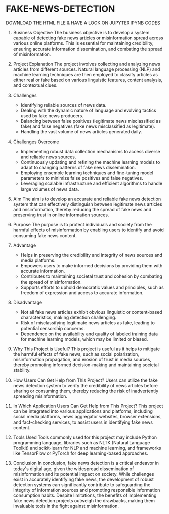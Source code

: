 # FAKE-NEWS-DETECTION

DOWNLOAD THE HTML FILE & HAVE A LOOK ON JUPYTER IPYNB CODES


1. Business Objective
   The business objective is to develop a system capable of detecting fake news articles or misinformation spread across various online platforms. This is essential for maintaining credibility, ensuring accurate information dissemination, and combating the spread of misinformation.

2. Project Explanation
   The project involves collecting and analyzing news articles from different sources. Natural language processing (NLP) and machine learning techniques are then employed to classify articles as either real or fake based on various linguistic features, content analysis, and contextual clues.

3. Challenges
   - Identifying reliable sources of news data.
   - Dealing with the dynamic nature of language and evolving tactics used by fake news producers.
   - Balancing between false positives (legitimate news misclassified as fake) and false negatives (fake news misclassified as legitimate).
   - Handling the vast volume of news articles generated daily.

4. Challenges Overcome
   - Implementing robust data collection mechanisms to access diverse and reliable news sources.
   - Continuously updating and refining the machine learning models to adapt to changing patterns of fake news dissemination.
   - Employing ensemble learning techniques and fine-tuning model parameters to minimize false positives and false negatives.
   - Leveraging scalable infrastructure and efficient algorithms to handle large volumes of news data.

5. Aim
   The aim is to develop an accurate and reliable fake news detection system that can effectively distinguish between legitimate news articles and misinformation, thereby reducing the spread of fake news and preserving trust in online information sources.

6. Purpose
   The purpose is to protect individuals and society from the harmful effects of misinformation by enabling users to identify and avoid consuming fake news content.

7. Advantage
   - Helps in preserving the credibility and integrity of news sources and media platforms.
   - Empowers users to make informed decisions by providing them with accurate information.
   - Contributes to maintaining societal trust and cohesion by combating the spread of misinformation.
   - Supports efforts to uphold democratic values and principles, such as freedom of expression and access to accurate information.

8. Disadvantage
   - Not all fake news articles exhibit obvious linguistic or content-based characteristics, making detection challenging.
   - Risk of misclassifying legitimate news articles as fake, leading to potential censorship concerns.
   - Dependence on the availability and quality of labeled training data for machine learning models, which may be limited or biased.

9. Why This Project is Useful?
   This project is useful as it helps to mitigate the harmful effects of fake news, such as social polarization, misinformation propagation, and erosion of trust in media sources, thereby promoting informed decision-making and maintaining societal stability.

10. How Users Can Get Help from This Project?
    Users can utilize the fake news detection system to verify the credibility of news articles before sharing or consuming them, thereby reducing the risk of inadvertently spreading misinformation.

11. In Which Application Users Can Get Help from This Project?
    This project can be integrated into various applications and platforms, including social media platforms, news aggregator websites, browser extensions, and fact-checking services, to assist users in identifying fake news content.

12. Tools Used
    Tools commonly used for this project may include Python programming language, libraries such as NLTK (Natural Language Toolkit) and scikit-learn for NLP and machine learning, and frameworks like TensorFlow or PyTorch for deep learning-based approaches.

13. Conclusion
    In conclusion, fake news detection is a critical endeavor in today's digital age, given the widespread dissemination of misinformation and its potential impact on society. While challenges exist in accurately identifying fake news, the development of robust detection systems can significantly contribute to safeguarding the integrity of information sources and promoting responsible information consumption habits. Despite limitations, the benefits of implementing fake news detection projects outweigh the drawbacks, making them invaluable tools in the fight against misinformation.
